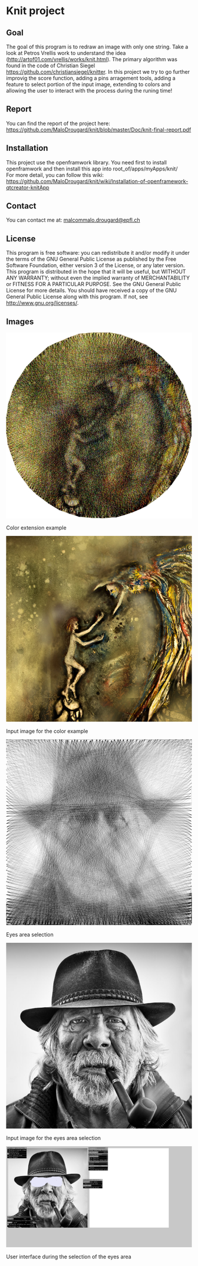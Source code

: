 # Knit project


## Goal
The goal of this program is to redraw an image with only one string. Take a look at Petros Vrellis work to understand the idea (http://artof01.com/vrellis/works/knit.html). The primary algorithm was found in the code of Christian Siegel https://github.com/christiansiegel/knitter. In this project we try to go further improvig the score function, adding a pins arragement tools, adding a feature to select portion of the input image, extending to colors and allowing the user to interact with the process during the runing time!    

## Report
You can find the report of the project here: https://github.com/MaloDrougard/knit/blob/master/Doc/knit-final-report.pdf

## Installation
This project use the openframwork library. You need first to install openframwork and then install this app into root_of/apps/myApps/knit/   
For more detail, you can follow this wiki: 
https://github.com/MaloDrougard/knit/wiki/Installation-of-openframework-qtcreator-knitApp


## Contact
You can contact me at: malcommalo.drougard@epfl.ch

## License 
This program is free software: you can redistribute it and/or modify it under the terms of the GNU General Public License as published by the Free Software Foundation, either version 3 of the License, or any later version. This program is distributed in the hope that it will be useful, but WITHOUT ANY WARRANTY; without even the implied warranty of MERCHANTABILITY or FITNESS FOR A PARTICULAR PURPOSE. See the GNU General Public License for more details. You should have received a copy of the GNU General Public License along with this program. If not, see <http://www.gnu.org/licenses/>.


## Images

![alt text](https://github.com/MaloDrougard/knit/blob/master/Doc/oiseau.jpg)

Color extension example

![alt text](https://github.com/MaloDrougard/knit/blob/master/Doc/in-oiseau.jpg)

Input image for the color example

![alt text](https://github.com/MaloDrougard/knit/blob/master/Doc/si_starik1-ss_12001-st_grayShed-so_9-se_31682460-wt_square-wp_240.jpg)

Eyes area selection

![alt text](https://github.com/MaloDrougard/knit/blob/master/Doc/starik1.jpg)

Input image for the eyes area selection

![alt text](https://github.com/MaloDrougard/knit/blob/master/Doc/capture-brushing-mode.png)

User interface during the selection of the eyes area







